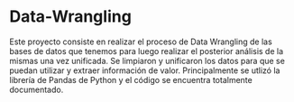 # Data-Wrangling

Este proyecto consiste en realizar el proceso de Data Wrangling de las bases de datos que tenemos para luego realizar el posterior análisis de la mismas una vez unificada. 
Se limpiaron y unificaron los datos para que se puedan utilizar y extraer información de valor. 
Principalmente se utlizó la librería de Pandas de Python y el código se encuentra totalmente documentado. 

